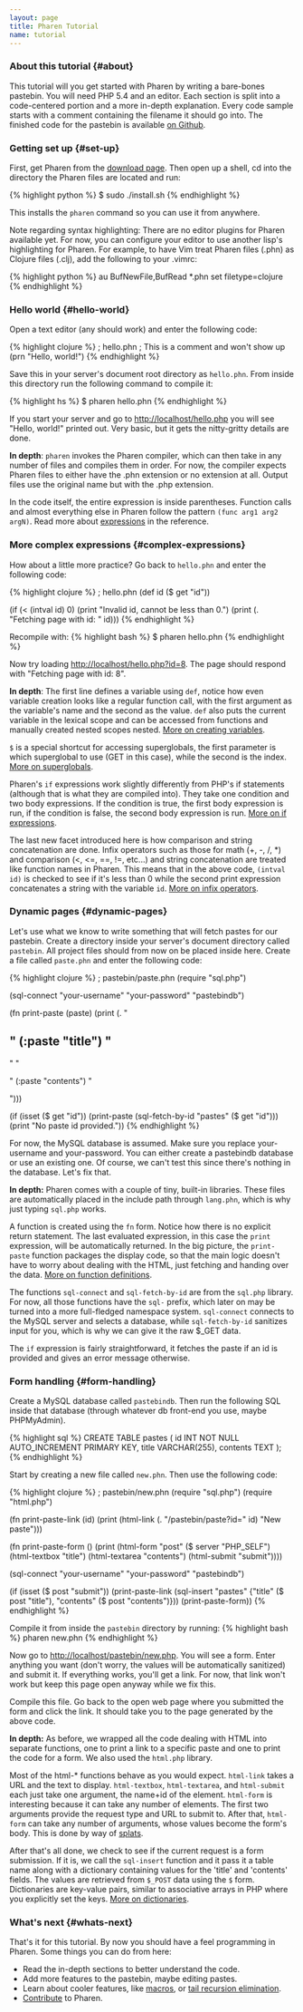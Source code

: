 ```yaml
---
layout: page
title: Pharen Tutorial
name: tutorial
---
```


### About this tutorial {#about}
This tutorial will you get started with Pharen by writing a bare-bones pastebin. You will need PHP 5.4 and an editor. Each section is split into a code-centered portion and a more in-depth explanation. Every code sample starts with a comment containing the filename it should go into. The finished code for the pastebin is available [on Github](http://github.com/scriptor/pastebin).

### Getting set up {#set-up}
First, get Pharen from the [download page](/pharen/download.html). Then open up a shell, cd into the directory the Pharen files are located and run:

{% highlight python %}
$ sudo ./install.sh
{% endhighlight %}

This installs the `pharen` command so you can use it from anywhere.

Note regarding syntax highlighting: There are no editor plugins for Pharen available yet. For now, you can configure your editor to use another lisp's highlighting for Pharen. For example, to have Vim treat Pharen files (.phn) as Clojure files (.clj), add the following to your .vimrc:

{% highlight python %}
au BufNewFile,BufRead *.phn set filetype=clojure
{% endhighlight %}

### Hello world {#hello-world}
Open a text editor (any should work) and enter the following code:

{% highlight clojure %}
; hello.phn
; This is a comment and won't show up
(prn "Hello, world!")
{% endhighlight %}

Save this in your server's document root directory as `hello.phn`. From inside this directory run the following command to compile it:

{% highlight hs %}
$ pharen hello.phn
{% endhighlight %}

If you start your server and go to [http://localhost/hello.php](http://localhost/hello.php)  you will see "Hello, world!" printed out. Very basic, but it gets the nitty-gritty details are done.

**In depth**: `pharen` invokes the Pharen compiler, which can then take in any number of files and compiles them in order. For now, the compiler expects Pharen files to either have the .phn extension or no extension at all. Output files use the original name but with the .php extension.

In the code itself, the entire expression is inside parentheses. Function calls and almost everything else in Pharen follow the pattern `(func arg1 arg2 argN)`. Read more about [expressions](/pharen/reference.html#expressions) in the reference.

### More complex expressions {#complex-expressions}
How about a little more practice? Go back to `hello.phn` and enter the following code:

{% highlight clojure %}
; hello.phn
(def id ($ get "id"))

(if (< (intval id) 0)
  (print "Invalid id, cannot be less than 0.")
  (print (. "Fetching page with id: " id)))
{% endhighlight %}

Recompile with:
{% highlight bash %}
$ pharen hello.phn
{% endhighlight %}

Now try loading [http://localhost/hello.php?id=8](http://localhost/hello.php?id=8). The page should respond with "Fetching page with id: 8".

**In depth**: The first line defines a variable using `def`, notice how even variable creation looks like a regular function call, with the first argument as the variable's name and the second as the value. `def` also puts the current variable in the lexical scope and can be accessed from functions and manually created nested scopes nested. [More on creating variables](/pharen/reference.html#defining-variables).

`$` is a special shortcut for accessing superglobals, the first parameter is which superglobal to use (GET in this case), while the second is the index. [More on superglobals](/pharen/reference.html#superglobals).

Pharen's `if` expressions work slightly differently from PHP's if statements (although that is what they are compiled into). They take one condition and two body expressions. If the condition is true, the first body expression is run, if the condition is false, the second body expression is run. [More on if expressions](/pharen/reference.html#if).

The last new facet introduced here is how comparison and string concatenation are done. Infix operators such as those for math (+, -, /, \*) and comparison (<, <=, ==, !=, etc...) and string concatenation are treated like function names in Pharen. This means that in the above code, `(intval id)` is checked to see if it's less than 0 while the second print expression concatenates a string with the variable `id`. [More on infix operators](/pharen/reference.html#infix-operators).

### Dynamic pages {#dynamic-pages}
Let's use what we know to write something that will fetch pastes for our pastebin. Create a directory inside your server's document directory called `pastebin`. All project files should from now on be placed inside here. Create a file called `paste.phn` and enter the following code:

{% highlight clojure %}
; pastebin/paste.phn
(require "sql.php")

(sql-connect "your-username" "your-password" "pastebindb")

(fn print-paste (paste)
  (print (. "<h2>" (:paste "title") "</h2>"
     "<p>" (:paste "contents") "</p>")))

(if (isset ($ get "id"))
  (print-paste (sql-fetch-by-id "pastes" ($ get "id")))
  (print "No paste id provided."))
{% endhighlight %}

For now, the MySQL database is assumed. Make sure you replace your-username and your-password. You can either create a pastebindb database or use an existing one. Of course, we can't test this since there's nothing in the database. Let's fix that.

**In depth:** Pharen comes with a couple of tiny, built-in libraries. These files are automatically placed in the include path through `lang.phn`, which is why just typing `sql.php` works.

A function is created using the `fn` form. Notice how there is no explicit return statement. The last evaluated expression, in this case the `print` expression, will be automatically returned. In the big picture, the `print-paste` function packages the display code, so that the main logic doesn't have to worry about dealing with the HTML, just fetching and handing over the data. [More on function definitions](/pharen/reference.html#functions).

The functions `sql-connect` and `sql-fetch-by-id` are from the `sql.php` library. For now, all those functions have the `sql-` prefix, which  later on may be turned into a more full-fledged namespace system. `sql-connect` connects to the MySQL server and selects a database, while `sql-fetch-by-id` sanitizes input for you, which is why we can give it the raw $_GET data.

The `if` expression is fairly straightforward, it fetches the paste if an id is provided and gives an error message otherwise.

### Form handling {#form-handling}
Create a MySQL database called `pastebindb`. Then run the following SQL inside that database (through whatever db front-end you use, maybe PHPMyAdmin).

{% highlight sql %}
CREATE TABLE pastes (
  id INT NOT NULL AUTO_INCREMENT PRIMARY KEY,
  title VARCHAR(255),
  contents TEXT
);
{% endhighlight %}

Start by creating a new file called `new.phn`. Then use the following code:

{% highlight clojure %}
; pastebin/new.phn
(require "sql.php")
(require "html.php")

(fn print-paste-link (id)
  (print (html-link (. "/pastebin/paste?id=" id) "New paste")))

(fn print-paste-form ()
  (print (html-form "post" ($ server "PHP_SELF")
                    (html-textbox "title")
                    (html-textarea "contents")
                    (html-submit "submit"))))

(sql-connect "your-username" "your-password" "pastebindb")

(if (isset ($ post "submit"))
  (print-paste-link (sql-insert "pastes" 
                                {"title" ($ post "title"),
                                 "contents" ($ post "contents")}))
  (print-paste-form))
{% endhighlight %}

Compile it from inside the `pastebin` directory by running: 
{% highlight bash %}
pharen new.phn
{% endhighlight %}

Now go to [http://localhost/pastebin/new.php](http://localhost/pastebin/new.php). You will see a form. Enter anything you want (don't worry, the values will be automatically sanitized) and submit it. If everything works, you'll get a link. For now, that link won't work but keep this page open anyway while we fix this.

Compile this file. Go back to the open web page where you submitted the form and click the link. It should take you to the page generated by the above code.

**In depth:** As before, we wrapped all the code dealing with HTML into separate functions, one to print a link to a specific paste and one to print the code for a form. We also used the `html.php` library.

Most of the html-* functions behave as you would expect. `html-link` takes a URL and the text to display. `html-textbox`, `html-textarea`, and `html-submit` each just take one argument, the name+id of the element. `html-form` is interesting because it can take any number of elements. The first two arguments provide the request type and URL to submit to. After that, `html-form` can take any number of arguments, whose values become the form's body. This is done by way of [splats](/pharen/reference.html#splats).

After that's all done, we check to see if the current request is a form submission. If it is, we call the `sql-insert` function and it pass it a table name along with a dictionary containing values for the 'title' and 'contents' fields. The values are retrieved from `$_POST` data using the `$` form. Dictionaries are key-value pairs, similar to associative arrays in PHP where you explicitly set the keys. [More on dictionaries](/pharen/reference.html#dictionaries).

### What's next {#whats-next}
That's it for this tutorial. By now you should have a feel programming in Pharen. Some things you can do from here:
* Read the in-depth sections to better understand the code.
* Add more features to the pastebin, maybe editing pastes.
* Learn about cooler features, like [macros](/pharen/reference.html#macros), or [tail recursion elimination](/pharen/reference.html#tre).
* [Contribute](/pharen/contribute.html) to Pharen.
